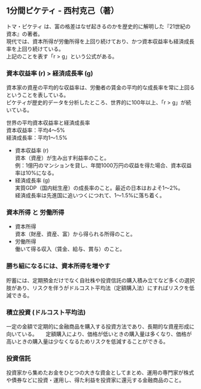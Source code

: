 ## 1分間ピケティ - 西村克己（著）

トマ・ピケティ は、富の格差はなぜ起きるのかを歴史的に解明した『21世紀の資本』の著者。  
現代では、資本所得が労働所得を上回り続けており、かつ資本収益率も経済成長率を上回り続けている。  
上記のことを表す「r > g」という公式がある。

### 資本収益率 (r) > 経済成長率 (g)
資本家の資産の平均的な収益率は、労働者の賃金の平均的な成長率を常に上回るということを表している。  
ピケティが歴史的データを分析したところ、世界的に100年以上、「r > g」が続いている。

世界の平均資本収益率と経済成長率  
資本収益率：平均4～5%  
経済成長率：平均1～1.5%

- 資本収益率 (r)  
資本（資産）が生み出す利益率のこと。  
例：1億円のマンションを貸し、年間1000万円の収益を得た場合、資本収益率は10%になる。
- 経済成長率 (g)  
実質GDP（国内総生産）の成長率のこと。最近の日本はおよそ1～2%。  
経済成長率は先進国に追いつくにつれて、1～1.5%に落ち着く。

### 資本所得 と 労働所得
- 資本所得  
資本（財産、資産、富）から得られる所得のこと。
- 労働所得  
働いて得る収入（賃金、給与、賞与）のこと。

### 勝ち組になるには、資本所得を増やす
貯蓄には、定期預金だけでなく自社株や投資信託の購入積み立てなど多くの選択肢があり、リスクを伴うがドルコスト平均法（定額購入法）にすればリスクを低減できる。  

### 積立投資 (ドルコスト平均法)
一定の金額で定期的に金融商品を購入する投資方法であり、長期的な資産形成に向いている。 　
定額購入により、価格が低いときの購入量は多くなり、価格が高いときの購入量は少なくなるためリスクを低減することができる。

### 投資信託
投資家から集めたお金をひとつの大きな資金としてまとめ、運用の専門家が株式や債券などに投資・運用し、得た利益を投資家に還元する金融商品のこと。


